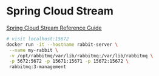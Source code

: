 # Spring Cloud Stream 
[Spring Cloud Stream Reference Guide](https://cloud.spring.io/spring-cloud-static/spring-cloud-stream/2.1.2.RELEASE/single/spring-cloud-stream.html)

```bash
# visit localhost:15672
docker run -it --hostname rabbit-server \
 --name my-rabbit \
 -v /opt/rabbitmq/var/lib/rabbitmq:/var/lib/rabbitmq \
 -p 5672:5672 -p 15671:15671 -p 15672:15672 \
 rabbitmq:3-management
```



